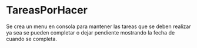 # TareasPorHacer
Se crea un menu en consola para mantener las tareas que se deben realizar ya sea se pueden completar o dejar pendiente mostrando la fecha de cuando se completa.
